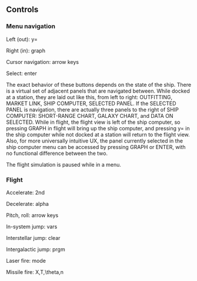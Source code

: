 ## Controls

### Menu navigation

Left (out): y=

Right (in): graph

Cursor navigation: arrow keys

Select: enter

The exact behavior of these buttons depends on the state of the ship. There is a virtual set of adjacent panels that are navigated between. While docked at a station, they are laid out like this, from left to right: OUTFITTING, MARKET LINK, SHIP COMPUTER, SELECTED PANEL. If the SELECTED PANEL is navigation, there are actually three panels to the right of SHIP COMPUTER: SHORT-RANGE CHART, GALAXY CHART, and DATA ON SELECTED. While in flight, the flight view is left of the ship computer, so pressing GRAPH in flight will bring up the ship computer, and pressing y= in the ship computer while not docked at a station will return to the flight view. Also, for more universally intuitive UX, the panel currently selected in the ship computer menu can be accessed by pressing GRAPH or ENTER, with no functional difference between the two.

The flight simulation is paused while in a menu.

### Flight

Accelerate: 2nd

Decelerate: alpha

Pitch, roll: arrow keys

In-system jump: vars

Interstellar jump: clear

Intergalactic jump: prgm

Laser fire: mode

Missile fire: X,T,\theta,n
